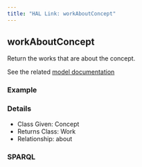 ```yaml
---
title: "HAL Link: workAboutConcept"
---
```


## workAboutConcept

Return the works that are about the concept.

See the related [model documentation](/model/object/aboutness/#subject)

### Example




### Details

* Class Given: Concept
* Returns Class: Work
* Relationship: about


### SPARQL
```

```


